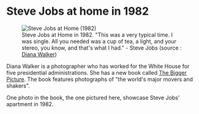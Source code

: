 # Steve Jobs at home in 1982

<figure>
  <img src="https://cdn.oinam.com/img/people/steve-jobs-at-home-in-1982.jpg" alt="Steve Jobs at Home (1982)" loading="lazy">
  <figcaption>
    Steve Jobs at Home in 1982. "This was a very typical time. I was single. All you needed was a cup of tea, a light, and your stereo, you know, and that's what I had." - Steve Jobs (source : <a href="http://digitaljournalist.org/issue0712/y_walker08.html">Diana Walker</a>)
  </figcaption>
</figure>

Diana Walker is a photographer who has worked for the White House for five presidential administrations. She has a new book called [The Bigger Picture](https://www.amazon.com/Bigger-Picture-Thirty-Years-Portraits/dp/B004JU1S8A). The book features photographs of "the world's major movers and shakers".

One photo in the book, the one pictured here, showcase Steve Jobs' apartment in 1982.